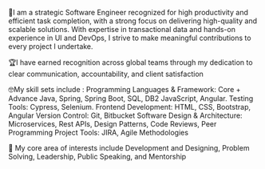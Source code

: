 👋I am a strategic Software Engineer recognized for high productivity and efficient task completion, with a strong focus on delivering high-quality and scalable solutions. With expertise in transactional data and hands-on experience in UI and DevOps, I strive to make meaningful contributions to every project I undertake.

🏆I have earned recognition across global teams through my dedication to clear communication, accountability, and client satisfaction

🤓My skill sets include : 
Programming Languages & Framework: Core + Advance Java, Spring, Spring Boot, SQL, DB2 JavaScript, Angular.
Testing Tools: Cypress, Selenium.
Frontend Development: HTML, CSS, Bootstrap, Angular
Version Control: Git, Bitbucket
Software Design & Architecture: Microservices, Rest APIs, Design Patterns, Code Reviews, Peer Programming
Project Tools: JIRA, Agile Methodologies

💪 My core area of interests include Development and Designing, Problem Solving, Leadership, Public Speaking, and Mentorship
